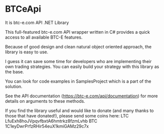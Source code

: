 BTCeApi
=======
It is btc-e.com API .NET Library

This full-featured btc-e.com API wrapper written in C# provides a quick access to all available BTC-E features.

Because of good design and clean natural object oriented approach, the library is easy to use. 

I guess it can save some time for developers who are implementing their own trading strategies. You can easily build
your strategy with this library as the base.

You can look for code examples in SamplesProject which is a part of the solution.

See the API documentation (https://btc-e.com/api/documentation) for more details on arguments to these methods.

If you find the library useful and would like to donate (and many thanks to those that have donated!), please send some coins here:
LTC LfuExh8hoJVpqvfbxtA6hmtrkz8fzmLvhb
BTC 1C1eyDwrPrfzRHir54euX1kmiGAMz29c7x
